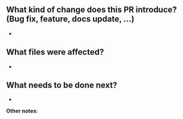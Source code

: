 ## What kind of change does this PR introduce? (Bug fix, feature, docs update, ...)
*

## What files were affected?
*

## What needs to be done next?
*


**Other notes**:
